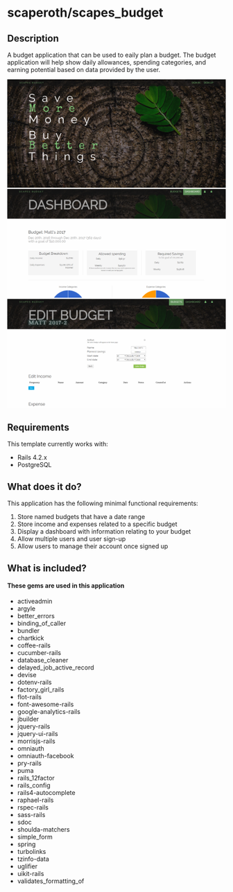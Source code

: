 # scaperoth/scapes_budget

## Description

A budget application that can be used to eaily plan a budget. The budget application will help show daily allowances, spending categories, and earning potential based on data provided by the user. 

![home](app/assets/screenshots/home.png "Home page.")
![dashboard](app/assets/screenshots/dashboard.png "Dashboard.")
![budget](app/assets/screenshots/edit_budget.png "Editing the home page.")

## Requirements

This template currently works with:

* Rails 4.2.x
* PostgreSQL

## What does it do?

This application has the following minimal functional requirements:

1. Store named budgets that have a date range
2. Store income and expenses related to a specific budget
3. Display a dashboard with information relating to your budget
4. Allow multiple users and user sign-up
5. Allow users to manage their account once signed up 

## What is included?

#### These gems are used in this application

* activeadmin
* argyle
* better_errors
* binding_of_caller
* bundler
* chartkick
* coffee-rails
* cucumber-rails
* database_cleaner
* delayed_job_active_record
* devise
* dotenv-rails
* factory_girl_rails
* flot-rails
* font-awesome-rails
* google-analytics-rails
* jbuilder
* jquery-rails
* jquery-ui-rails
* morrisjs-rails
* omniauth
* omniauth-facebook
* pry-rails
* puma
* rails_12factor
* rails_config
* rails4-autocomplete
* raphael-rails
* rspec-rails
* sass-rails
* sdoc
* shoulda-matchers
* simple_form
* spring
* turbolinks
* tzinfo-data
* uglifier
* uikit-rails
* validates_formatting_of
